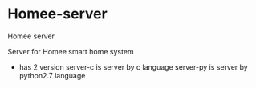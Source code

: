# Homee-server
Homee server

Server for Homee smart home system
- has 2 version
  server-c is server by c language
  server-py is server by python2.7 language
